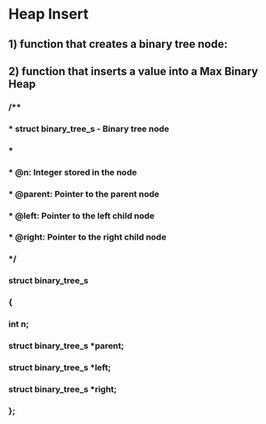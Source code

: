 # Heap Insert
## 1) function that creates a binary tree node:
## 2) function that inserts a value into a Max Binary Heap
### /**
### * struct binary_tree_s - Binary tree node
### *
### * @n: Integer stored in the node
### * @parent: Pointer to the parent node
### * @left: Pointer to the left child node
### * @right: Pointer to the right child node
### */
### struct binary_tree_s
### {
###    int n;
###    struct binary_tree_s *parent;
###    struct binary_tree_s *left;
###    struct binary_tree_s *right;
### };